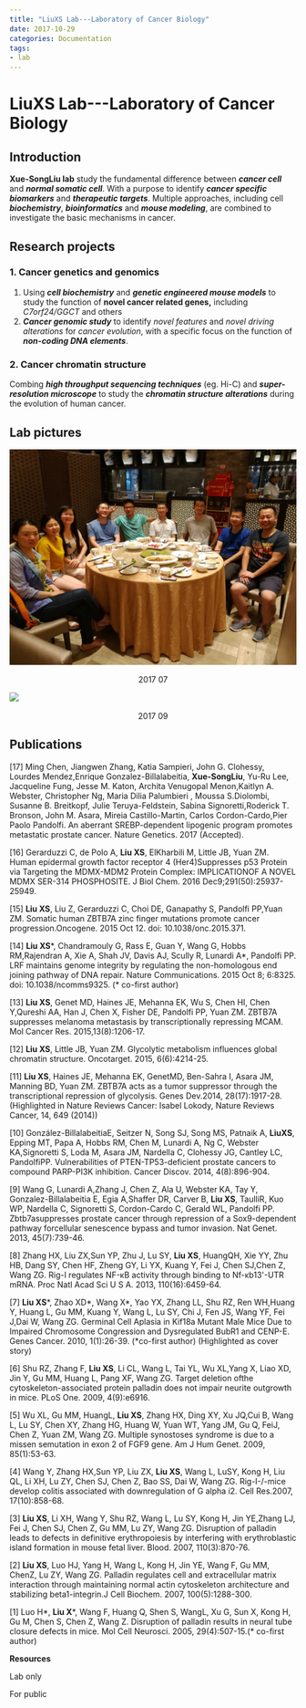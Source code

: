 ```yaml
---
title: "LiuXS Lab---Laboratory of Cancer Biology"
date: 2017-10-29
categories: Documentation
tags:
- lab
---
```




# LiuXS Lab---Laboratory of Cancer Biology 

## Introduction

**Xue-SongLiu lab** study the fundamental difference between ***cancer cell*** and ***normal somatic cell***. With a purpose to identify ***cancer specific biomarkers*** and ***therapeutic targets***. Multiple approaches, including cell ***biochemistry***, ***bioinformatics*** and ***mouse modeling***, are combined to investigate the basic mechanisms in cancer.

 <!-- more -->

## Research projects

### 1. Cancer genetics and genomics

1. Using ***cell biochemistry*** and ***genetic engineered mouse models*** to study the function of **novel cancer related genes,** including *C7orf24/GGCT* and others 
2. ***Cancer genomic study*** to identify *novel features* and *novel driving alterations* for *cancer evolution*, with a specific focus on the function of ***non-coding DNA elements***. 



### 2. Cancer chromatin structure

Combing ***high throughput sequencing techniques*** (eg. Hi-C) and ***super-resolution microscope*** to study the ***chromatin structure alterations*** during the evolution of human cancer. 

##  

## Lab pictures

![](../images/LiuXSLab201707.jpg)

<p align="center">2017 07</p>


![](../images/LiuXSLab201709.jpg)

 <p align="center">2017 09</p>

## Publications

[17] Ming Chen, Jiangwen Zhang, Katia Sampieri, John G. Clohessy, Lourdes Mendez,Enrique Gonzalez-Billalabeitia, **Xue-SongLiu**, Yu-Ru Lee, Jacqueline Fung, Jesse M. Katon, Archita Venugopal Menon,Kaitlyn A. Webster, Christopher Ng, Maria Dilia Palumbieri , Moussa S.Diolombi, Susanne B. Breitkopf, Julie Teruya-Feldstein, Sabina Signoretti,Roderick T. Bronson, John M. Asara, Mireia Castillo-Martin, Carlos Cordon-Cardo,Pier Paolo Pandolfi. An aberrant SREBP-dependent lipogenic program promotes metastatic prostate cancer. Nature Genetics. 2017 (Accepted).

[16] Gerarduzzi C, de Polo A, **Liu XS**, ElKharbili M, Little JB, Yuan ZM. Human epidermal growth factor receptor 4 (Her4)Suppresses p53 Protein via Targeting the MDMX-MDM2 Protein Complex: IMPLICATIONOF A NOVEL MDMX SER-314 PHOSPHOSITE. J Biol Chem. 2016 Dec9;291(50):25937-25949.  

[15] **Liu XS**, Liu Z, Gerarduzzi C, Choi DE, Ganapathy S, Pandolfi PP,Yuan ZM. Somatic human ZBTB7A zinc finger mutations promote cancer progression.Oncogene. 2015 Oct 12. doi: 10.1038/onc.2015.371.

[14] **Liu XS**\*, Chandramouly G, Rass E, Guan Y, Wang G, Hobbs RM,Rajendran A, Xie A, Shah JV, Davis AJ, Scully R, Lunardi A\*, Pandolfi PP. LRF maintains genome integrity by regulating the non-homologous end joining pathway of DNA repair. Nature Communications. 2015 Oct 8; 6:8325. doi: 10.1038/ncomms9325. (\* co-first author)

[13] **Liu XS**, Genet MD, Haines JE, Mehanna EK, Wu S, Chen HI, Chen Y,Qureshi AA, Han J, Chen X, Fisher DE, Pandolfi PP, Yuan ZM. ZBTB7A suppresses melanoma metastasis by transcriptionally repressing MCAM. Mol Cancer Res. 2015,13(8):1206-17.

[12] **Liu XS**, Little JB, Yuan ZM. Glycolytic metabolism influences global chromatin structure. Oncotarget. 2015, 6(6):4214-25.

[11] **Liu XS**, Haines JE, Mehanna EK, GenetMD, Ben-Sahra I, Asara JM, Manning BD, Yuan ZM. ZBTB7A acts as a tumor suppressor through the transcriptional repression of glycolysis. Genes Dev.2014, 28(17):1917-28. (Highlighted in Nature Reviews Cancer: Isabel Lokody, Nature Reviews Cancer, 14, 649 (2014))  

[10] González-BillalabeitiaE, Seitzer N, Song SJ, Song MS, Patnaik A, **LiuXS**, Epping MT, Papa A, Hobbs RM, Chen M, Lunardi A, Ng C, Webster KA,Signoretti S, Loda M, Asara JM, Nardella C, Clohessy JG, Cantley LC, PandolfiPP. Vulnerabilities of PTEN-TP53-deficient prostate cancers to compound PARP-PI3K inhibition. Cancer Discov. 2014, 4(8):896-904. 

[9] Wang G, Lunardi A,Zhang J, Chen Z, Ala U, Webster KA, Tay Y, Gonzalez-Billalabeitia E, Egia A,Shaffer DR, Carver B, **Liu XS**, TaulliR, Kuo WP, Nardella C, Signoretti S, Cordon-Cardo C, Gerald WL, Pandolfi PP. Zbtb7asuppresses prostate cancer through repression of a Sox9-dependent pathway forcellular senescence bypass and tumor invasion. Nat Genet. 2013, 45(7):739-46. 

[8] Zhang HX, Liu ZX,Sun YP, Zhu J, Lu SY, **Liu XS**, HuangQH, Xie YY, Zhu HB, Dang SY, Chen HF, Zheng GY, Li YX, Kuang Y, Fei J, Chen SJ,Chen Z, Wang ZG. Rig-I regulates NF-κB activity through binding to Nf-κb13'-UTR mRNA. Proc Natl Acad Sci U S A. 2013, 110(16):6459-64. 

[7] **Liu XS**\*, Zhao XD\*, Wang X\*, Yao YX, Zhang LL, Shu RZ, Ren WH,Huang Y, Huang L, Gu MM, Kuang Y, Wang L, Lu SY, Chi J, Fen JS, Wang YF, Fei J,Dai W, Wang ZG. Germinal Cell Aplasia in Kif18a Mutant Male Mice Due to Impaired Chromosome Congression and Dysregulated BubR1 and CENP-E. Genes Cancer. 2010, 1(1):26-39. (\*co-first author) (Highlighted as cover story)

[6] Shu RZ, Zhang F, **Liu XS**, Li CL, Wang L, Tai YL, Wu XL,Yang X, Liao XD, Jin Y, Gu MM, Huang L, Pang XF, Wang ZG. Target deletion ofthe cytoskeleton-associated protein palladin does not impair neurite outgrowth in mice. PLoS One. 2009, 4(9):e6916. 

[5] Wu XL, Gu MM, HuangL, **Liu XS**, Zhang HX, Ding XY, Xu JQ,Cui B, Wang L, Lu SY, Chen XY, Zhang HG, Huang W, Yuan WT, Yang JM, Gu Q, FeiJ, Chen Z, Yuan ZM, Wang ZG. Multiple synostoses syndrome is due to a missen semutation in exon 2 of FGF9 gene. Am J Hum Genet. 2009, 85(1):53-63. 

[4] Wang Y, Zhang HX,Sun YP, Liu ZX, **Liu XS**, Wang L, LuSY, Kong H, Liu QL, Li XH, Lu ZY, Chen SJ, Chen Z, Bao SS, Dai W, Wang ZG. Rig-I-/-mice develop colitis associated with downregulation of G alpha i2. Cell Res.2007, 17(10):858-68.

[3] **Liu XS**, Li XH, Wang Y, Shu RZ, Wang L, Lu SY, Kong H, Jin YE,Zhang LJ, Fei J, Chen SJ, Chen Z, Gu MM, Lu ZY, Wang ZG. Disruption of palladin leads to defects in definitive erythropoiesis by interfering with erythroblastic island formation in mouse fetal liver. Blood. 2007, 110(3):870-76.

[2] **Liu XS**, Luo HJ, Yang H, Wang L, Kong H, Jin YE, Wang F, Gu MM, ChenZ, Lu ZY, Wang ZG. Palladin regulates cell and extracellular matrix interaction through maintaining normal actin cytoskeleton architecture and stabilizing beta1-integrin.J Cell Biochem. 2007, 100(5):1288-300.

[1] Luo H\*, **Liu X**\*, Wang F, Huang Q, Shen S, WangL, Xu G, Sun X, Kong H, Gu M, Chen S, Chen Z, Wang Z. Disruption of palladin results in neural tube closure defects in mice. Mol Cell Neurosci. 2005, 29(4):507-15.(\* co-first author)



**Resources**

Lab only

For public